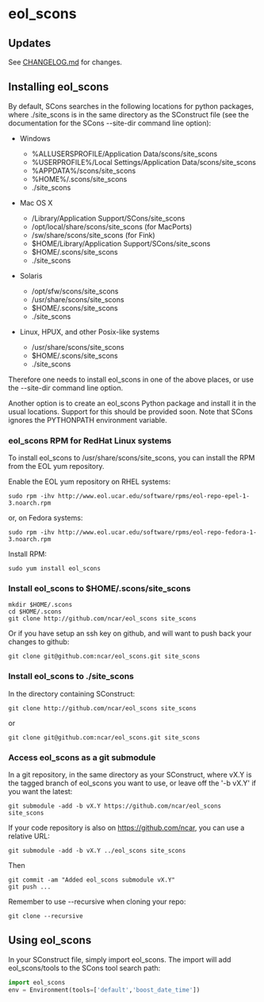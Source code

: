 # eol_scons

## Updates

See [CHANGELOG.md](CHANGELOG.md) for changes.
## Installing eol_scons

By default, SCons searches in the following locations for python packages, where ./site_scons is in the same directory as the SConstruct file (see the documentation for the SCons --site-dir command line option):
* Windows
   * %ALLUSERSPROFILE/Application Data/scons/site_scons
   * %USERPROFILE%/Local Settings/Application Data/scons/site_scons
   * %APPDATA%/scons/site_scons
   * %HOME%/.scons/site_scons
   * ./site_scons

* Mac OS X
   * /Library/Application Support/SCons/site_scons
   * /opt/local/share/scons/site_scons (for MacPorts)
   * /sw/share/scons/site_scons (for Fink)
   * $HOME/Library/Application Support/SCons/site_scons
   * $HOME/.scons/site_scons
   * ./site_scons

* Solaris
   * /opt/sfw/scons/site_scons
   * /usr/share/scons/site_scons
   * $HOME/.scons/site_scons
   * ./site_scons

* Linux, HPUX, and other Posix-like systems
   * /usr/share/scons/site_scons
   * $HOME/.scons/site_scons
   * ./site_scons

Therefore one needs to install eol_scons in one of the above places, or use the --site-dir command line option.

Another option is to create an eol_scons Python package and install it in the usual locations. Support for this should be provided soon. Note that SCons ignores the PYTHONPATH environment variable.

### eol_scons RPM for RedHat Linux systems
To install eol_scons to /usr/share/scons/site_scons, you can install the RPM from the EOL yum repository.

Enable the EOL yum repository on RHEL systems:
```shell
sudo rpm -ihv http://www.eol.ucar.edu/software/rpms/eol-repo-epel-1-3.noarch.rpm
```
  
or, on Fedora systems:
```shell
sudo rpm -ihv http://www.eol.ucar.edu/software/rpms/eol-repo-fedora-1-3.noarch.rpm
```

Install RPM:
```shell
sudo yum install eol_scons
```

### Install eol_scons to $HOME/.scons/site_scons
```shell
mkdir $HOME/.scons
cd $HOME/.scons
git clone http://github.com/ncar/eol_scons site_scons
```

Or if you have setup an ssh key on github, and will want to push back your changes to github:
```shell
git clone git@github.com:ncar/eol_scons.git site_scons
```

### Install eol_scons to ./site_scons
In the directory containing SConstruct:
```shell
git clone http://github.com/ncar/eol_scons site_scons
```
or
```shell
git clone git@github.com:ncar/eol_scons.git site_scons
```

### Access eol_scons as a git submodule
In a git repository, in the same directory as your SConstruct, where vX.Y is the tagged branch of eol_scons you want to use, or leave off the '-b vX.Y' if you want the latest:
```shell
git submodule -add -b vX.Y https://github.com/ncar/eol_scons site_scons
```
If your code repository is also on https://github.com/ncar, you can use a relative URL:
```shell
git submodule -add -b vX.Y ../eol_scons site_scons
```
Then
```
git commit -am "Added eol_scons submodule vX.Y"
git push ...
```
Remember to use --recursive when cloning your repo:
```shell
git clone --recursive
```

## Using eol_scons
In your SConstruct file, simply import eol_scons. The import will add eol_scons/tools to the SCons tool search path:
```python
import eol_scons
env = Environment(tools=['default','boost_date_time'])
```
